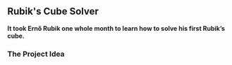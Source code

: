 ## Rubik's Cube Solver

**It took Ernő Rubik one whole month to learn how to solve his first Rubik’s cube.**

### The Project Idea
